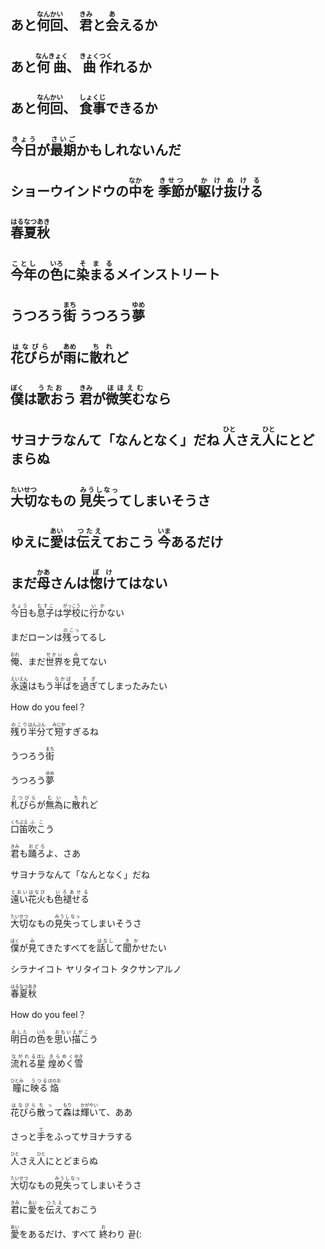 あと<ruby>何回<rt>なんかい</rt></ruby>、
<ruby>君<rt>きみ</rt></ruby>と<ruby>会<rt>あ</rt></ruby>えるか
---
あと<ruby>何曲<rt>なんきょく</rt></ruby>、
<ruby>曲<rt>きょく</rt></ruby><ruby>作<rt>つく</rt></ruby>れるか
---
あと<ruby>何回<rt>なんかい</rt></ruby>、
<ruby>食事<rt>しょくじ</rt></ruby>できるか
---
<ruby>今日<rt>きょう</rt></ruby>が<ruby>最期<rt>さいご</rt></ruby>かもしれないんだ
---
ショーウインドウの<ruby>中<rt>なか</rt></ruby>を
<ruby>季節<rt>きせつ</rt></ruby>が<ruby>駆け抜ける<rt>かけぬける</rt></ruby>
---
<ruby>春夏<rt>はるなつ</rt></ruby><ruby>秋<rt>あき</rt></ruby>
---
<ruby>今年<rt>ことし</rt></ruby>の<ruby>色<rt>いろ</rt></ruby>に<ruby>染まる<rt>そまる</rt></ruby>メインストリート
---
うつろう<ruby>街<rt>まち</rt></ruby>
うつろう<ruby>夢<rt>ゆめ</rt></ruby>
---
<ruby>花びら<rt>はなびら</rt></ruby>が<ruby>雨<rt>あめ</rt></ruby>に<ruby>散れ<rt>ちれ</rt></ruby>ど
---
<ruby>僕<rt>ぼく</rt></ruby>は<ruby>歌お<rt>うたお</rt></ruby>う
<ruby>君<rt>きみ</rt></ruby>が<ruby>微笑む<rt>ほほえむ</rt></ruby>なら
---
サヨナラなんて「なんとなく」だね
<ruby>人<rt>ひと</rt></ruby>さえ<ruby>人<rt>ひと</rt></ruby>にとどまらぬ
---
<ruby>大切<rt>たいせつ</rt></ruby>なもの
<ruby>見失っ<rt>みうしなっ</rt></ruby>てしまいそうさ
---
ゆえに<ruby>愛<rt>あい</rt></ruby>は<ruby>伝え<rt>つたえ</rt></ruby>ておこう
<ruby>今<rt>いま</rt></ruby>あるだけ
---
まだ<ruby>母<rt>かあ</rt></ruby>さんは<ruby>惚け<rt>ぼけ</rt></ruby>てはない
---
<ruby>今日<rt>きょう</rt></ruby>も<ruby>息子<rt>むすこ</rt></ruby>は<ruby>学校<rt>がっこう</rt></ruby>に<ruby>行か<rt>いか</rt></ruby>ない

まだローンは<ruby>残っ<rt>のこっ</rt></ruby>てるし

<ruby>俺<rt>おれ</rt></ruby>、まだ<ruby>世界<rt>せかい</rt></ruby>を<ruby>見<rt>み</rt></ruby>てない

<ruby>永遠<rt>えいえん</rt></ruby>はもう<ruby>半ば<rt>なかば</rt></ruby>を<ruby>過ぎ<rt>すぎ</rt></ruby>てしまったみたい

How do you feel？

<ruby>残り<rt>のこり</rt></ruby><ruby>半分<rt>はんぶん</rt></ruby>て<ruby>短<rt>みじか</rt></ruby>すぎるね

うつろう<ruby>街<rt>まち</rt></ruby>

うつろう<ruby>夢<rt>ゆめ</rt></ruby>

<ruby>札びら<rt>さつびら</rt></ruby>が<ruby>無為<rt>むい</rt></ruby>に<ruby>散れ<rt>ちれ</rt></ruby>ど

<ruby>口笛<rt>くちぶえ</rt></ruby><ruby>吹こ<rt>ふこ</rt></ruby>う

<ruby>君<rt>きみ</rt></ruby>も<ruby>踊ろ<rt>おどろ</rt></ruby>よ、さあ

サヨナラなんて「なんとなく」だね

<ruby>遠い<rt>とおい</rt></ruby><ruby>花火<rt>はなび</rt></ruby>も<ruby>色褪せる<rt>いろあせる</rt></ruby>

<ruby>大切<rt>たいせつ</rt></ruby>なもの<ruby>見失っ<rt>みうしなっ</rt></ruby>てしまいそうさ

<ruby>僕<rt>ぼく</rt></ruby>が<ruby>見<rt>み</rt></ruby>てきたすべてを<ruby>話し<rt>はなし</rt></ruby>て<ruby>聞か<rt>きか</rt></ruby>せたい

シラナイコト ヤリタイコト タクサンアルノ

<ruby>春夏<rt>はるなつ</rt></ruby><ruby>秋<rt>あき</rt></ruby>

How do you feel？

<ruby>明日<rt>あした</rt></ruby>の<ruby>色<rt>いろ</rt></ruby>を<ruby>思い描こ<rt>おもいえがこ</rt></ruby>う

<ruby>流れる<rt>ながれる</rt></ruby><ruby>星<rt>ほし</rt></ruby> <ruby>煌めく<rt>きらめく</rt></ruby><ruby>雪<rt>ゆき</rt></ruby>

<ruby>瞳<rt>ひとみ</rt></ruby>に<ruby>映る<rt>うつる</rt></ruby><ruby>焔<rt>ほのお</rt></ruby>

<ruby>花びら<rt>はなびら</rt></ruby><ruby>散っ<rt>ちっ</rt></ruby>て<ruby>森<rt>もり</rt></ruby>は<ruby>輝い<rt>かがやい</rt></ruby>て、ああ

さっと<ruby>手<rt>て</rt></ruby>をふってサヨナラする

<ruby>人<rt>ひと</rt></ruby>さえ<ruby>人<rt>ひと</rt></ruby>にとどまらぬ

<ruby>大切<rt>たいせつ</rt></ruby>なもの<ruby>見失っ<rt>みうしなっ</rt></ruby>てしまいそうさ

<ruby>君<rt>きみ</rt></ruby>に<ruby>愛<rt>あい</rt></ruby>を<ruby>伝え<rt>つたえ</rt></ruby>ておこう

<ruby>愛<rt>あい</rt></ruby>をあるだけ、すべて
<ruby>終<rt>お</rt></ruby>わり
끝(:
